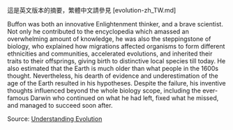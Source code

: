 這是英文版本的摘要，繁體中文請參見 [evolution-zh_TW.md]

Buffon was both an innovative Enlightenment thinker, and a brave scientist. Not only he contributed to the
encyclopedia which amassed an overwhelming amount of knowledge, he was also the steppingstone
of biology, who explained how migrations affected organisms to form different ethnicities and
communities, accelerated evolutions, and inherited their traits to their offsprings, giving birth to
distinctive local species till today. He also estimated that the Earth is much older than what people in the
1600s thought. Nevertheless, his dearth of evidence and underestimation of the age of the Earth resulted in his hypotheses.
Despite the failure, his inventive thoughts influenced beyond the whole biology scope,
including the ever-famous Darwin who continued on what he had left, fixed what he missed, and
managed to succeed soon after.

Source: [Understanding Evolution](https://evolution.berkeley.edu)

